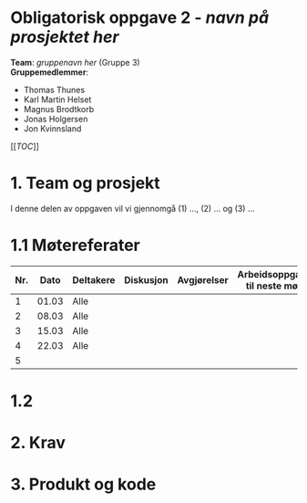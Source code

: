 # Obligatorisk oppgave 2 - *navn på prosjektet her*
**Team**: *gruppenavn her* (Gruppe 3)  
**Gruppemedlemmer**:  
 - Thomas Thunes
 - Karl Martin Helset
 - Magnus Brodtkorb
 - Jonas Holgersen
 - Jon Kvinnsland  

[[_TOC_]]

# 1. Team og prosjekt
I denne delen av oppgaven vil vi gjennomgå (1) ..., (2) ... og (3) ...

# 1.1 Møtereferater  
| Nr. | Dato | Deltakere | Diskusjon | Avgjørelser | Arbeidsoppgaver til neste møte |
|---|---|---|---|---|---|
| 1 | 01.03 | Alle |  |  |  |
| 2 | 08.03 | Alle |  |  |  |
| 3 | 15.03 | Alle |  |  |  |
| 4 | 22.03 | Alle |  |  |  |
| 5 |  |  |  |  |  |  


# 1.2 

# 2. Krav

# 3. Produkt og kode

